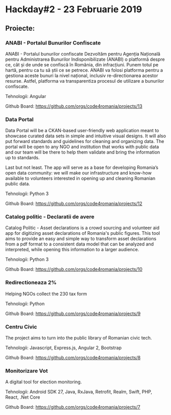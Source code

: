 # Hackday#2 - 23 Februarie 2019

## Proiecte:

### ANABI - Portalul Bunurilor Confiscate
ANABI - Portalul bunurilor confiscate Dezvoltăm pentru Agenția Națională pentru Administrarea Bunurilor Indisponibilizate (ANABI) o platformă despre ce, cât și de unde se confiscă în România, din infracțiuni. Punem totul pe hartă, pentru ca tu să știi ce se petrece. ANABI va folosi platforma pentru a gestiona aceste bunuri la nivel național, inclusiv re-directionarea acestor resurse. Astfel, platforma va transparentiza procesul de utilizare a bunurilor confiscate.

Tehnologii: Angular

Github Board: https://github.com/orgs/code4romania/projects/13

### Data Portal

Data Portal will be a CKAN-based user-friendly web application meant to showcase curated data sets in simple and intuitive visual designs. It will also put forward standards and guidelines for cleaning and organizing data. The portal will be open to any NGO and institution that works with public data and our team will be there to help them validate and bring the information up to standards.

Last but not least. The app will serve as a base for developing Romania’s open data community: we will make our infrastructure and know-how available to volunteers interested in opening up and cleaning Romanian public data.

Tehnologii: Python 3

Github Board: https://github.com/orgs/code4romania/projects/12

### Catalog politic - Declaratii de avere

Catalog Politic - Asset declarations is a crowd sourcing and volunteer aid app for digitizing asset declarations of Romania's public figures. This tool aims to provide an easy and simple way to transform asset declarations from a pdf format to a consistent data model that can be analyzed and interpreted, while opening this information to a larger audience.

Tehnologii: Python 3

Github Board: https://github.com/orgs/code4romania/projects/10

### Redirectioneaza 2%

Helping NGOs collect the 230 tax form

Tehnologii: Python

Github Board: https://github.com/orgs/code4romania/projects/9

### Centru Civic

The project aims to turn into the public library of Romanian civic tech.

Tehnologii: Javascript, Express.js, Angular 2, Bootstrap

Github Board: https://github.com/orgs/code4romania/projects/8

### Monitorizare Vot

A digital tool for election monitoring.

Tehnologii: Android SDK 27, Java, RxJava, Retrofit, Realm, Swift, PHP, React, .Net Core

Github Board: https://github.com/orgs/code4romania/projects/7

